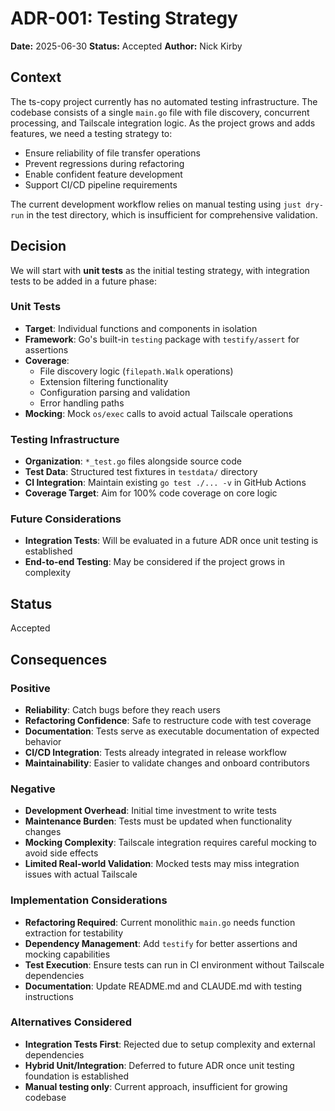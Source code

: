 # ADR-001: Testing Strategy

**Date:** 2025-06-30
**Status:** Accepted
**Author:** Nick Kirby

## Context

The ts-copy project currently has no automated testing infrastructure. The codebase consists of a single `main.go` file with file discovery, concurrent processing, and Tailscale integration logic. As the project grows and adds features, we need a testing strategy to:

- Ensure reliability of file transfer operations
- Prevent regressions during refactoring
- Enable confident feature development
- Support CI/CD pipeline requirements

The current development workflow relies on manual testing using `just dry-run` in the test directory, which is insufficient for comprehensive validation.

## Decision

We will start with **unit tests** as the initial testing strategy, with integration tests to be added in a future phase:

### Unit Tests

- **Target**: Individual functions and components in isolation
- **Framework**: Go's built-in `testing` package with `testify/assert` for assertions
- **Coverage**:
  - File discovery logic (`filepath.Walk` operations)
  - Extension filtering functionality
  - Configuration parsing and validation
  - Error handling paths
- **Mocking**: Mock `os/exec` calls to avoid actual Tailscale operations

### Testing Infrastructure

- **Organization**: `*_test.go` files alongside source code
- **Test Data**: Structured test fixtures in `testdata/` directory
- **CI Integration**: Maintain existing `go test ./... -v` in GitHub Actions
- **Coverage Target**: Aim for 100% code coverage on core logic

### Future Considerations

- **Integration Tests**: Will be evaluated in a future ADR once unit testing is established
- **End-to-end Testing**: May be considered if the project grows in complexity

## Status

Accepted

## Consequences

### Positive

- **Reliability**: Catch bugs before they reach users
- **Refactoring Confidence**: Safe to restructure code with test coverage
- **Documentation**: Tests serve as executable documentation of expected behavior
- **CI/CD Integration**: Tests already integrated in release workflow
- **Maintainability**: Easier to validate changes and onboard contributors

### Negative

- **Development Overhead**: Initial time investment to write tests
- **Maintenance Burden**: Tests must be updated when functionality changes
- **Mocking Complexity**: Tailscale integration requires careful mocking to avoid side effects
- **Limited Real-world Validation**: Mocked tests may miss integration issues with actual Tailscale

### Implementation Considerations

- **Refactoring Required**: Current monolithic `main.go` needs function extraction for testability
- **Dependency Management**: Add `testify` for better assertions and mocking capabilities
- **Test Execution**: Ensure tests can run in CI environment without Tailscale dependencies
- **Documentation**: Update README.md and CLAUDE.md with testing instructions

### Alternatives Considered

- **Integration Tests First**: Rejected due to setup complexity and external dependencies
- **Hybrid Unit/Integration**: Deferred to future ADR once unit testing foundation is established
- **Manual testing only**: Current approach, insufficient for growing codebase
